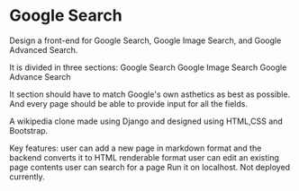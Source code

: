 # Google Search
Design a front-end for Google Search, Google Image Search, and Google Advanced Search.

It is divided in three sections:
Google Search
Google Image Search
Google Advance Search 

It section should have to match Google's own asthetics as best as possible. 
And every page should be able to provide input for all the fields. 

A wikipedia clone made using Django and designed using HTML,CSS and Bootstrap.

Key features:
user can add a new page in markdown format and the backend converts it to HTML renderable format
user can edit an existing page contents
user can search for a page
Run it on localhost. Not deployed currently.
